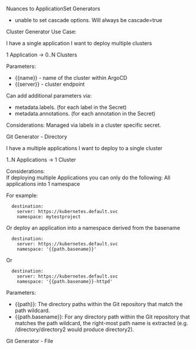 Nuances to ApplicationSet Generators

* unable to set cascade options. Will always be cascade=true


Cluster Generator
Use Case:

I have a single application I want to deploy multiple clusters

1 Application -> 0..N Clusters  

Parameters:  
* {{name}} - name of the cluster within ArgoCD  
* {{server}} - cluster endpoint  

Can add additional parameters via:  

* metadata.labels.<key> (for each label in the Secret)  
* metadata.annotations.<key> (for each annotation in the Secret)  

Considerations: Managed via labels in a cluster specific secret.

Git Generator - Directory

I have a multiple applications I want to deploy to a single cluster

1..N Applications -> 1 Cluster  

Considerations:  
If deploying multiple Applications you can only do the following:
All applications into 1 namespace

For example:  

      destination:
        server: https://kubernetes.default.svc
        namespace: mytestproject

Or deploy an application into a namespace derived from the basename

      destination:
        server: https://kubernetes.default.svc
        namespace: '{{path.basename}}'  

Or

      destination:
        server: https://kubernetes.default.svc
        namespace: '{{path.basename}}-httpd'  
Parameters:  
* {{path}}: The directory paths within the Git repository that match the path wildcard.
* {{path.basename}}: For any directory path within the Git repository that matches the path wildcard, the right-most path name is extracted (e.g. /directory/directory2 would produce directory2).


Git Generator - File  